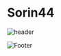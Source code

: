 # Sorin44



![header](https://capsule-render.vercel.app/api?type=wave&color=auto&height=100&section=header&text=이해용&fontSize=50)


![Footer](https://capsule-render.vercel.app/api?type=waving&color=auto&height=200&section=footer)



<!-- Global site tag (gtag.js) - Google Analytics -->
<script async src="https://www.googletagmanager.com/gtag/js?id=G-C1XRC2VC9T"></script>
<script>
  window.dataLayer = window.dataLayer || [];
  function gtag(){dataLayer.push(arguments);}
  gtag('js', new Date());

  gtag('config', 'G-C1XRC2VC9T');
</script>
